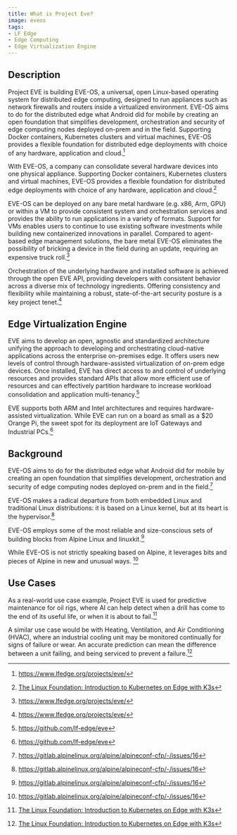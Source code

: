 ```yaml
---
title: What is Project Eve?
image: eveos
tags:
- LF Edge
- Edge Computing
- Edge Virtualization Engine
---
```

## Description

Project EVE is building EVE-OS, a universal, open Linux-based operating system for distributed edge computing, designed to run appliances such as network firewalls and routers inside a virtualized environment. EVE-OS aims to do for the distributed edge what Android did for mobile by creating an open foundation that simplifies development, orchestration and security of edge computing nodes deployed on-prem and in the field. Supporting Docker containers, Kubernetes clusters and virtual machines, EVE-OS provides a flexible foundation for distributed edge deployments with choice of any hardware, application and cloud.[^1]

With EVE-OS, a company can consolidate several hardware devices into one physical appliance. Supporting Docker containers, Kubernetes clusters and virtual machines, EVE-OS provides a flexible foundation for distributed edge deployments with choice of any hardware, application and cloud.[^4]

EVE-OS can be deployed on any bare metal hardware (e.g. x86, Arm, GPU) or within a VM to provide consistent system and orchestration services and provides the ability to run applications in a variety of formats. Support for VMs enables users to continue to use existing software investments while building new containerized innovations in parallel.  Compared to agent-based edge management solutions, the bare metal EVE-OS eliminates the possibility of bricking a device in the field during an update, requiring an expensive truck roll.[^1]

Orchestration of the underlying hardware and installed software is achieved through the open EVE API, providing developers with consistent behavior across a diverse mix of technology ingredients. Offering consistency and flexibility while maintaining a robust, state-of-the-art security posture is a key project tenet.[^1]

## Edge Virtualization Engine

EVE aims to develop an open, agnostic and standardized architecture unifying the approach to developing and orchestrating cloud-native applications across the enterprise on-premises edge. It offers users new levels of control through hardware-assisted virtualization of on-prem edge devices. Once installed, EVE has direct access to and control of underlying resources and provides standard APIs that allow more efficient use of resources and can effectively partition hardware to increase workload consolidation and application multi-tenancy.[^2]

EVE supports both ARM and Intel architectures and requires hardware-assisted virtualization. While EVE can run on a board as small as a $20 Orange Pi, the sweet spot for its deployment are IoT Gateways and Industrial PCs.[^2]

## Background

EVE-OS aims to do for the distributed edge what Android did for mobile by creating an open foundation that simplifies development, orchestration and security of edge computing nodes deployed on-prem and in the field.[^3]

EVE-OS makes a radical departure from both embedded Linux and traditional Linux distributions: it is based on a Linux kernel, but at its heart is the hypervisor.[^3]

EVE-OS employs some of the most reliable and size-conscious sets of building blocks from Alpine Linux and linuxkit.[^3]

While EVE-OS is not strictly speaking based on Alpine, it leverages bits and pieces of Alpine in new and unusual ways. [^3]

## Use Cases

As a real-world use case example, Project EVE is used for predictive maintenance for oil rigs, where AI can help detect when a drill has come to the end of its useful life, or when it is about to fail.[^4]

A similar use case would be with Heating, Ventilation, and Air Conditioning (HVAC), where an industrial cooling unit may be monitored continually for signs of failure or wear. An accurate prediction can mean the difference between a unit failing, and being serviced to prevent a failure.[^4]

[^1]: https://www.lfedge.org/projects/eve/
[^2]: https://github.com/lf-edge/eve
[^3]: https://gitlab.alpinelinux.org/alpine/alpineconf-cfp/-/issues/16
[^4]: [The Linux Foundation: Introduction to Kubernetes on Edge with K3s](https://www.edx.org/course/introduction-to-kubernetes-on-edge-with-k3s)